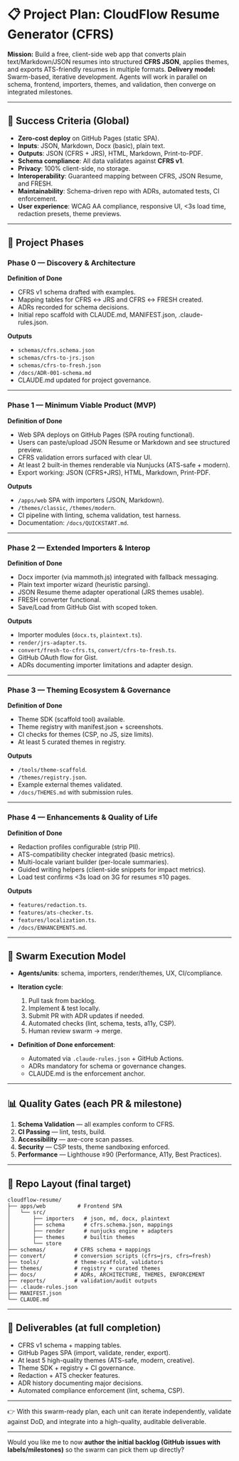 # 📋 Project Plan: CloudFlow Resume Generator (CFRS)

**Mission:** Build a free, client-side web app that converts plain text/Markdown/JSON resumes into structured **CFRS JSON**, applies themes, and exports ATS-friendly resumes in multiple formats.
**Delivery model:** Swarm-based, iterative development. Agents will work in parallel on schema, frontend, importers, themes, and validation, then converge on integrated milestones.

---

## 🎯 Success Criteria (Global)

- **Zero-cost deploy** on GitHub Pages (static SPA).
- **Inputs**: JSON, Markdown, Docx (basic), plain text.
- **Outputs**: JSON (CFRS + JRS), HTML, Markdown, Print-to-PDF.
- **Schema compliance**: All data validates against **CFRS v1**.
- **Privacy**: 100% client-side, no storage.
- **Interoperability**: Guaranteed mapping between CFRS, JSON Resume, and FRESH.
- **Maintainability**: Schema-driven repo with ADRs, automated tests, CI enforcement.
- **User experience**: WCAG AA compliance, responsive UI, <3s load time, redaction presets, theme previews.

---

## 🧩 Project Phases

### Phase 0 — Discovery & Architecture

**Definition of Done**

- CFRS v1 schema drafted with examples.
- Mapping tables for CFRS ↔ JRS and CFRS ↔ FRESH created.
- ADRs recorded for schema decisions.
- Initial repo scaffold with CLAUDE.md, MANIFEST.json, .claude-rules.json.

**Outputs**

- `schemas/cfrs.schema.json`
- `schemas/cfrs-to-jrs.json`
- `schemas/cfrs-to-fresh.json`
- `/docs/ADR-001-schema.md`
- CLAUDE.md updated for project governance.

---

### Phase 1 — Minimum Viable Product (MVP)

**Definition of Done**

- Web SPA deploys on GitHub Pages (SPA routing functional).
- Users can paste/upload JSON Resume or Markdown and see structured preview.
- CFRS validation errors surfaced with clear UI.
- At least 2 built-in themes renderable via Nunjucks (ATS-safe + modern).
- Export working: JSON (CFRS+JRS), HTML, Markdown, Print-PDF.

**Outputs**

- `/apps/web` SPA with importers (JSON, Markdown).
- `/themes/classic`, `/themes/modern`.
- CI pipeline with linting, schema validation, test harness.
- Documentation: `/docs/QUICKSTART.md`.

---

### Phase 2 — Extended Importers & Interop

**Definition of Done**

- Docx importer (via mammoth.js) integrated with fallback messaging.
- Plain text importer wizard (heuristic parsing).
- JSON Resume theme adapter operational (JRS themes usable).
- FRESH converter functional.
- Save/Load from GitHub Gist with scoped token.

**Outputs**

- Importer modules (`docx.ts`, `plaintext.ts`).
- `render/jrs-adapter.ts`.
- `convert/fresh-to-cfrs.ts`, `convert/cfrs-to-fresh.ts`.
- GitHub OAuth flow for Gist.
- ADRs documenting importer limitations and adapter design.

---

### Phase 3 — Theming Ecosystem & Governance

**Definition of Done**

- Theme SDK (scaffold tool) available.
- Theme registry with manifest.json + screenshots.
- CI checks for themes (CSP, no JS, size limits).
- At least 5 curated themes in registry.

**Outputs**

- `/tools/theme-scaffold`.
- `/themes/registry.json`.
- Example external themes validated.
- `/docs/THEMES.md` with submission rules.

---

### Phase 4 — Enhancements & Quality of Life

**Definition of Done**

- Redaction profiles configurable (strip PII).
- ATS-compatibility checker integrated (basic metrics).
- Multi-locale variant builder (per-locale summaries).
- Guided writing helpers (client-side snippets for impact metrics).
- Load test confirms <3s load on 3G for resumes ≤10 pages.

**Outputs**

- `features/redaction.ts`.
- `features/ats-checker.ts`.
- `features/localization.ts`.
- `/docs/ENHANCEMENTS.md`.

---

## 🔑 Swarm Execution Model

- **Agents/units**: schema, importers, render/themes, UX, CI/compliance.

- **Iteration cycle**:
  1. Pull task from backlog.
  2. Implement & test locally.
  3. Submit PR with ADR updates if needed.
  4. Automated checks (lint, schema, tests, a11y, CSP).
  5. Human review swarm → merge.

- **Definition of Done enforcement**:
  - Automated via `.claude-rules.json` + GitHub Actions.
  - ADRs mandatory for schema or governance changes.
  - CLAUDE.md is the enforcement anchor.

---

## 📊 Quality Gates (each PR & milestone)

1. **Schema Validation** — all examples conform to CFRS.
2. **CI Passing** — lint, tests, build.
3. **Accessibility** — axe-core scan passes.
4. **Security** — CSP tests, theme sandboxing enforced.
5. **Performance** — Lighthouse ≥90 (Performance, A11y, Best Practices).

---

## 📁 Repo Layout (final target)

```
cloudflow-resume/
├── apps/web          # Frontend SPA
│   └── src/
│       ├── importers   # json, md, docx, plaintext
│       ├── schema      # cfrs.schema.json, mappings
│       ├── render      # nunjucks engine + adapters
│       ├── themes      # builtin themes
│       └── store
├── schemas/         # CFRS schema + mappings
├── convert/         # conversion scripts (cfrs↔jrs, cfrs↔fresh)
├── tools/           # theme-scaffold, validators
├── themes/          # registry + curated themes
├── docs/            # ADRs, ARCHITECTURE, THEMES, ENFORCEMENT
├── reports/         # validation/audit outputs
├── .claude-rules.json
├── MANIFEST.json
└── CLAUDE.md
```

---

## 📝 Deliverables (at full completion)

- CFRS v1 schema + mapping tables.
- GitHub Pages SPA (import, validate, render, export).
- At least 5 high-quality themes (ATS-safe, modern, creative).
- Theme SDK + registry + CI governance.
- Redaction + ATS checker features.
- ADR history documenting major decisions.
- Automated compliance enforcement (lint, schema, CSP).

---

👉 With this swarm-ready plan, each unit can iterate independently, validate against DoD, and integrate into a high-quality, auditable deliverable.

---

Would you like me to now **author the initial backlog (GitHub issues with labels/milestones)** so the swarm can pick them up directly?
